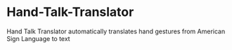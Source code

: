 # Hand-Talk-Translator
Hand Talk Translator automatically translates hand gestures from American Sign Language to text
